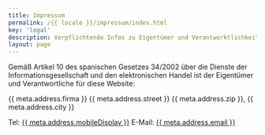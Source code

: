 ```yaml
---
title: Impressum
permalink: /{{ locale }}/impressum/index.html
key: 'legal'
description: Verpflichtende Infos zu Eigentümer und Verantworktlichkeit für meine Website
layout: page
---
```


Gemäß Artikel 10 des spanischen Gesetzes 34/2002 über die Dienste der Informationsgesellschaft und den elektronischen Handel ist der Eigentümer und Verantwortliche für diese Website:

{{ meta.address.firma }}
{{ meta.address.street }}
{{ meta.address.zip }}, {{ meta.address.city }}

Tel: <a href="tel:{{ meta.address.mobileCall }}">{{ meta.address.mobileDisplay }}</a>
E-Mail: <a href="mailto:{{ meta.address.email }}">{{ meta.address.email }}</a>
